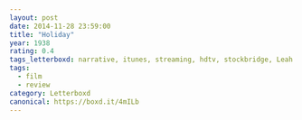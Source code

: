 ```yaml
---
layout: post 
date: 2014-11-28 23:59:00
title: "Holiday"
year: 1938
rating: 0.4
tags_letterboxd: narrative, itunes, streaming, hdtv, stockbridge, Leah
tags:
  - film
  - review
category: Letterboxd
canonical: https://boxd.it/4mILb
---
```

